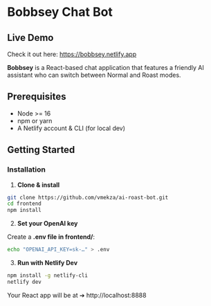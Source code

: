 # Bobbsey Chat Bot

## Live Demo

Check it out here: https://bobbsey.netlify.app

**Bobbsey** is a React-based chat application that features a friendly AI assistant who can switch between Normal and Roast modes.

## Prerequisites

- Node >= 16
- npm or yarn
- A Netlify account & CLI (for local dev)

## Getting Started

### Installation

1. **Clone & install**

```bash
git clone https://github.com/vmekza/ai-roast-bot.git
cd frontend
npm install
```

2. **Set your OpenAI key**

Create a **.env file in frontend/**:

```bash
echo "OPENAI_API_KEY=sk-…" > .env
```

3. **Run with Netlify Dev**

```bash
npm install -g netlify-cli
netlify dev
```

Your React app will be at ➔ http://localhost:8888
